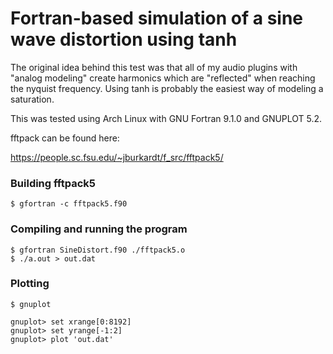 # Fortran-based simulation of a sine wave distortion using tanh

The original idea behind this test was that all of my audio plugins
with "analog modeling" create harmonics which are "reflected" when reaching
the nyquist frequency.
Using tanh is probably the easiest way of modeling a saturation.

This was tested using Arch Linux with GNU Fortran 9.1.0 and GNUPLOT 5.2.

fftpack can be found here:

https://people.sc.fsu.edu/~jburkardt/f_src/fftpack5/

### Building fftpack5

```
$ gfortran -c fftpack5.f90
```

### Compiling and running the program

```
$ gfortran SineDistort.f90 ./fftpack5.o
$ ./a.out > out.dat
```

### Plotting

```
$ gnuplot

gnuplot> set xrange[0:8192]
gnuplot> set yrange[-1:2]
gnuplot> plot 'out.dat'
```


